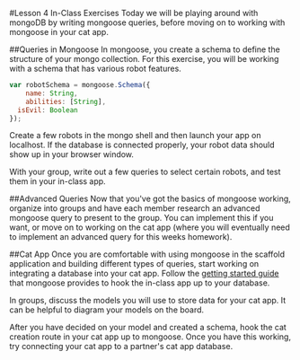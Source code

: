 #Lesson 4 In-Class Exercises
Today we will be playing around with mongoDB by writing mongoose queries, before moving on to working with mongoose in your cat app.

##Queries in Mongoose
In mongoose, you create a schema to define the structure of your mongo collection. For this exercise, you will be working with a schema that has various robot features.

```javascript
var robotSchema = mongoose.Schema({
	name: String,
	abilities: [String],
  isEvil: Boolean
});
```

Create a few robots in the mongo shell and then launch your app on localhost. If the database is connected properly, your robot data should show up in your browser window.

With your group, write out a few queries to select certain robots, and test them in your in-class app.

##Advanced Queries
Now that you've got the basics of mongoose working, organize into groups and have each member research an advanced mongoose query to present to the group. You can implement this if you want, or move on to working on the cat app (where you will eventually need to implement an advanced query for this weeks homework).

##Cat App
Once you are comfortable with using mongoose in the scaffold application and building different types of queries, start working on integrating a database into your cat app. Follow the [getting started guide](http://mongoosejs.com/docs/index.html) that mongoose provides to hook the in-class app up to your database.

In groups, discuss the models you will use to store data for your cat app. It can be helpful to diagram your models on the board.

After you have decided on your model and created a schema, hook the cat creation route in your cat app up to mongoose. Once you have this working, try connecting your cat app to a partner's cat app database.
